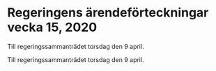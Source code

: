 # Regeringens ärendeförteckningar vecka 15, 2020

Till regeringssammanträdet torsdag den 9 april.

Till regeringssammanträdet torsdag den 9 april.
